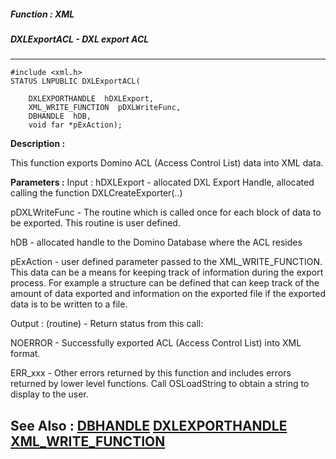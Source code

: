 ##### Function : XML
##### DXLExportACL - DXL export ACL
---
```
#include <xml.h>
STATUS LNPUBLIC DXLExportACL(

	DXLEXPORTHANDLE  hDXLExport,
	XML_WRITE_FUNCTION  pDXLWriteFunc,
	DBHANDLE  hDB,
	void far *pExAction);
```
**Description :**

This function exports Domino ACL (Access Control List) data into XML data.

**Parameters :**
Input :
hDXLExport  -  allocated DXL Export Handle, allocated calling the function DXLCreateExporter(..)

pDXLWriteFunc  -  The routine which is called once for each block of data to be exported.  This routine is user defined.

hDB  -  allocated handle to the Domino Database where the ACL resides

pExAction  -  user defined parameter passed to the XML_WRITE_FUNCTION.  This data can be a means for keeping track of information during the export process.  For example a structure can be defined that can keep track of the amount of data exported and information on the exported file if the exported data is to be written to a file.

Output :
(routine)  -  Return status from this call: 

NOERROR - Successfully exported ACL (Access Control List) into XML format.

ERR_xxx - Other errors returned by this function and includes errors returned by lower level functions. Call OSLoadString to obtain a string to display to the user.



**See Also :**
[DBHANDLE](/domino-c-api-docs/reference/Data/DBHANDLE)
[DXLEXPORTHANDLE](/domino-c-api-docs/reference/Data/DXLEXPORTHANDLE)
[XML_WRITE_FUNCTION](/domino-c-api-docs/reference/Data/XML_WRITE_FUNCTION)
---
